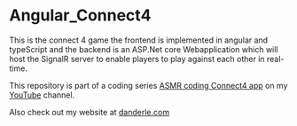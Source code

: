 # Angular_Connect4
This is the connect 4 game the frontend is implemented in angular and typeScript and the backend is an ASP.Net core Webapplication which will host the SignalR server to enable players to play against each other in real-time.

This repository is part of a coding series [ASMR coding Connect4 app](https://www.youtube.com/) on my [YouTube](https://www.youtube.com/TheDanderle) channel.

Also check out my website at [danderle.com](https://danderle.com/)
